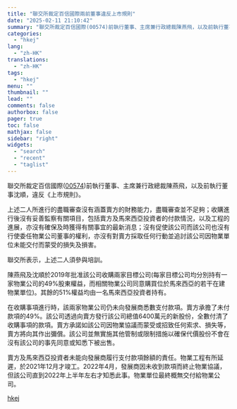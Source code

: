 ```yaml
---
title: "聯交所裁定百信國際兩前董事違反上市規則"
date: "2025-02-11 21:10:42"
summary: "聯交所裁定百信國際(00574)前執行董事、主席兼行政總裁陳燕飛，以及前執行董事沈順，違反《上市規則..."
categories:
  - "hkej"
lang:
  - "zh-HK"
translations:
  - "zh-HK"
tags:
  - "hkej"
menu: ""
thumbnail: ""
lead: ""
comments: false
authorbox: false
pager: true
toc: false
mathjax: false
sidebar: "right"
widgets:
  - "search"
  - "recent"
  - "taglist"
---
```


聯交所裁定百信國際([00574](https://stock360.hkej.com/quotePlus/00574))前執行董事、主席兼行政總裁陳燕飛，以及前執行董事沈順，違反《上市規則》。

上述二人所進行的盡職審查沒有涵蓋賣方的財務能力，盡職審查並不足夠；收購進行後沒有妥善監察有關項目，包括賣方及馬來西亞投資者的付款情況，以及工程的進展，亦沒有確保及時獲得有關事宜的最新消息；沒有促使該公司而該公司也沒有行使委任物業公司董事的權利，亦沒有對賣方採取任何行動並追討該公司因物業單位未能交付而蒙受的損失及損害。

聯交所表示，上述二人須參與培訓。

陳燕飛及沈順於2019年批准該公司收購兩家目標公司(每家目標公司均分別持有一家物業公司的49%股東權益，而相關物業公司同意購買位於馬來西亞的若干在建物業單位)。其餘的51%權益均由一名馬來西亞投資者持有。

在收購事項進行時，該兩家物業公司仍未向發展商悉數支付款項。賣方承擔了未付款項的49%。該公司透過向賣方發行該公司總值6400萬元的新股份，全數付清了收購事項的款項。賣方承諾如該公司因物業協議而蒙受或招致任何索求、損失等，賣方將向其作出彌償。該公司並無實施其他管制或限制措施以確保代價股份不會在沒有該公司的事先同意或知悉下被出售。

賣方及馬來西亞投資者未能向發展商履行支付款項餘額的責任。物業工程有所延遲，於2021年12月才竣工。2022年4月，發展商因未收到款項而終止物業協議，但該公司直到2022年上半年左右才知悉此事。物業單位最終概無交付給物業公司。

[hkej](https://www2.hkej.com/instantnews/stock/article/3997612/%E8%81%AF%E4%BA%A4%E6%89%80%E8%A3%81%E5%AE%9A%E7%99%BE%E4%BF%A1%E5%9C%8B%E9%9A%9B%E5%85%A9%E5%89%8D%E8%91%A3%E4%BA%8B%E9%81%95%E5%8F%8D%E4%B8%8A%E5%B8%82%E8%A6%8F%E5%89%87)
